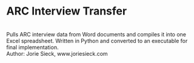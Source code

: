 <h1>ARC Interview Transfer</h1> <br>
Pulls ARC interview data from Word documents and compiles it into one Excel spreadsheet.
Written in Python and converted to an executable for final implementation. <br>
Author: Jorie Sieck, www.joriesieck.com
